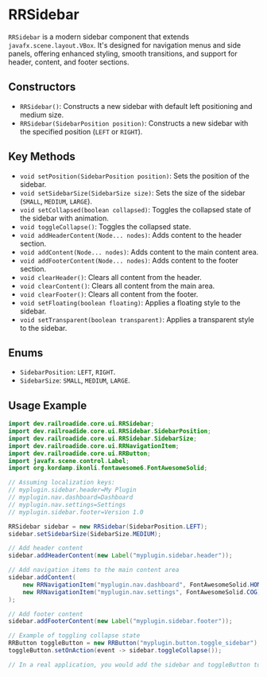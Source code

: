 # RRSidebar

`RRSidebar` is a modern sidebar component that extends `javafx.scene.layout.VBox`. It's designed for navigation menus and side panels, offering enhanced styling, smooth transitions, and support for header, content, and footer sections.

## Constructors

- `RRSidebar()`: Constructs a new sidebar with default left positioning and medium size.
- `RRSidebar(SidebarPosition position)`: Constructs a new sidebar with the specified position (`LEFT` or `RIGHT`).

## Key Methods

- `void setPosition(SidebarPosition position)`: Sets the position of the sidebar.
- `void setSidebarSize(SidebarSize size)`: Sets the size of the sidebar (`SMALL`, `MEDIUM`, `LARGE`).
- `void setCollapsed(boolean collapsed)`: Toggles the collapsed state of the sidebar with animation.
- `void toggleCollapse()`: Toggles the collapsed state.
- `void addHeaderContent(Node... nodes)`: Adds content to the header section.
- `void addContent(Node... nodes)`: Adds content to the main content area.
- `void addFooterContent(Node... nodes)`: Adds content to the footer section.
- `void clearHeader()`: Clears all content from the header.
- `void clearContent()`: Clears all content from the main area.
- `void clearFooter()`: Clears all content from the footer.
- `void setFloating(boolean floating)`: Applies a floating style to the sidebar.
- `void setTransparent(boolean transparent)`: Applies a transparent style to the sidebar.

## Enums

- `SidebarPosition`: `LEFT`, `RIGHT`.
- `SidebarSize`: `SMALL`, `MEDIUM`, `LARGE`.

## Usage Example

```java
import dev.railroadide.core.ui.RRSidebar;
import dev.railroadide.core.ui.RRSidebar.SidebarPosition;
import dev.railroadide.core.ui.RRSidebar.SidebarSize;
import dev.railroadide.core.ui.RRNavigationItem;
import dev.railroadide.core.ui.RRButton;
import javafx.scene.control.Label;
import org.kordamp.ikonli.fontawesome6.FontAwesomeSolid;

// Assuming localization keys:
// myplugin.sidebar.header=My Plugin
// myplugin.nav.dashboard=Dashboard
// myplugin.nav.settings=Settings
// myplugin.sidebar.footer=Version 1.0

RRSidebar sidebar = new RRSidebar(SidebarPosition.LEFT);
sidebar.setSidebarSize(SidebarSize.MEDIUM);

// Add header content
sidebar.addHeaderContent(new Label("myplugin.sidebar.header"));

// Add navigation items to the main content area
sidebar.addContent(
    new RRNavigationItem("myplugin.nav.dashboard", FontAwesomeSolid.HOME),
    new RRNavigationItem("myplugin.nav.settings", FontAwesomeSolid.COG)
);

// Add footer content
sidebar.addFooterContent(new Label("myplugin.sidebar.footer"));

// Example of toggling collapse state
RRButton toggleButton = new RRButton("myplugin.button.toggle_sidebar");
toggleButton.setOnAction(event -> sidebar.toggleCollapse());

// In a real application, you would add the sidebar and toggleButton to a scene graph.
```
